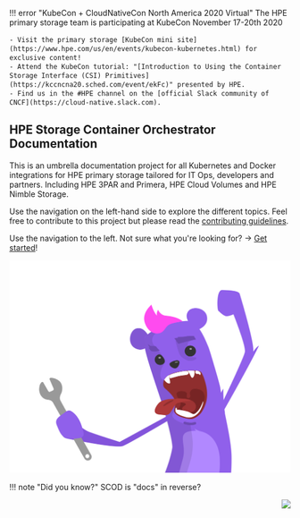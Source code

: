 !!! error "KubeCon + CloudNativeCon North America 2020 Virtual"
    The HPE primary storage team is participating at KubeCon November 17-20th 2020

    - Visit the primary storage [KubeCon mini site](https://www.hpe.com/us/en/events/kubecon-kubernetes.html) for exclusive content!
    - Attend the KubeCon tutorial: "[Introduction to Using the Container Storage Interface (CSI) Primitives](https://kccncna20.sched.com/event/ekFc)" presented by HPE.
    - Find us in the #HPE channel on the [official Slack community of CNCF](https://cloud-native.slack.com).

## HPE Storage Container Orchestrator Documentation 

This is an umbrella documentation project for all Kubernetes and Docker integrations for HPE primary storage tailored for IT Ops, developers and partners. Including HPE 3PAR and Primera, HPE Cloud Volumes and HPE Nimble Storage.

Use the navigation on the left-hand side to explore the different topics. Feel free to contribute to this project but please read the [contributing guidelines](legal/contributing/index.md).

Use the navigation to the left. Not sure what you're looking for? → [Get started](welcome)!

<div align="right"><img src="img/hpe-dev-grommet-gremlin-rockin-static.svg" alt="A screaming monkey with a pink mohawk aka The Gremlin"></div>

!!! note "Did you know?"
    SCOD is "docs" in reverse?

<div align="right"><img src="https://github.com/hpe-storage/scod/workflows/Publish%20docs%20via%20GitHub%20Pages/badge.svg"></div>

